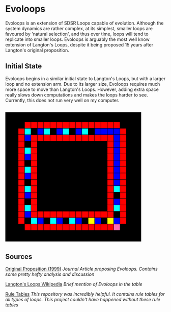 # Evoloops
Evoloops is an extension of SDSR Loops capable of evolution. Although the system dynamics are rather complex, at its simplest, smaller loops are favoured by 'natural selection', and thus over time, loops will tend to replicate into smaller loops. Evoloops is arguably the most well know extension of Langton's Loops, despite it being proposed 15 years after Langton's original proposition.

## Initial State

Evoloops begins in a similar initial state to Langton's Loops, but with a larger loop and no extension arm.
Due to its larger size, Evoloops requires much more space to move than Langton's Loops. However, adding extra space really slows down computations and makes the loops harder to see. Currently, this does not run very well on my computer.

![Evoloops initial state](images/initial_state.png) 
---

## Sources

[Original Proposition (1999)](https://www.researchgate.net/profile/Hiroki_Sayama/publication/229501529_Spontaneous_evolution_of_self-reproducing_loops_on_cellular_automata/links/02e7e52b60df20808a000000.pdf) *Journal Article proposing Evoloops. Contains some pretty hefty analysis and discussion*

[Langton's Loops Wikipedia](https://en.wikipedia.org/wiki/Langton%27s_loops) *Brief mention of Evoloops in the table*

<a href='https://github.com/jimblandy/golly' target='_blank'>Rule Tables</a> *This repository was incredibly helpful. It contains rule tables for all types of loops. This project couldn't have happened without these rule tables*
